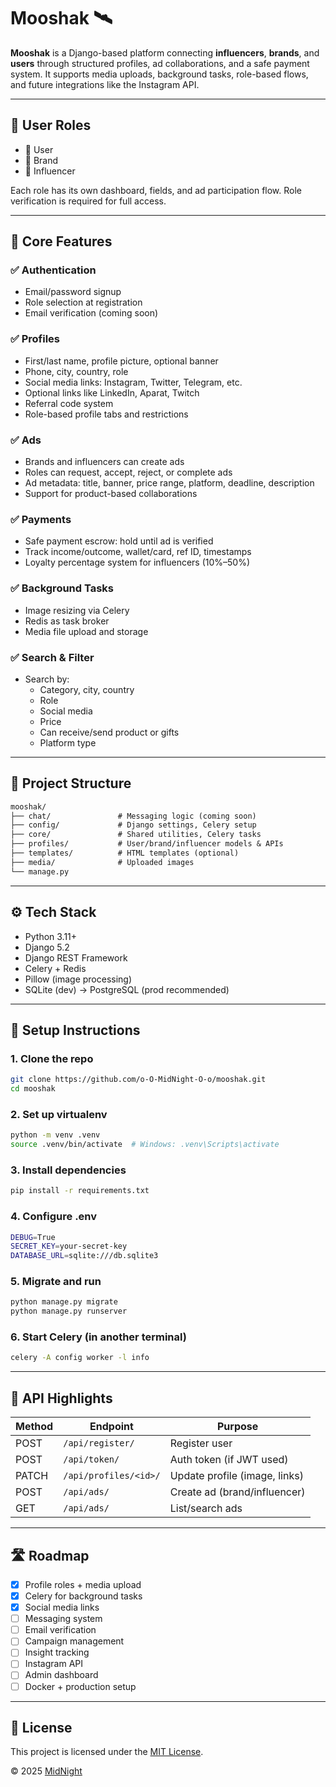 # Mooshak 🛰️

**Mooshak** is a Django-based platform connecting **influencers**, **brands**, and **users** through structured profiles, ad collaborations, and a safe payment system. It supports media uploads, background tasks, role-based flows, and future integrations like the Instagram API.

---

## 🔑 User Roles

- 👤 User  
- 🏢 Brand  
- 🎥 Influencer  

Each role has its own dashboard, fields, and ad participation flow. Role verification is required for full access.

---

## 🚀 Core Features

### ✅ Authentication
- Email/password signup
- Role selection at registration
- Email verification (coming soon)

### ✅ Profiles
- First/last name, profile picture, optional banner
- Phone, city, country, role
- Social media links: Instagram, Twitter, Telegram, etc.
- Optional links like LinkedIn, Aparat, Twitch
- Referral code system
- Role-based profile tabs and restrictions

### ✅ Ads
- Brands and influencers can create ads
- Roles can request, accept, reject, or complete ads
- Ad metadata: title, banner, price range, platform, deadline, description
- Support for product-based collaborations

### ✅ Payments
- Safe payment escrow: hold until ad is verified
- Track income/outcome, wallet/card, ref ID, timestamps
- Loyalty percentage system for influencers (10%–50%)

### ✅ Background Tasks
- Image resizing via Celery
- Redis as task broker
- Media file upload and storage

### ✅ Search & Filter
- Search by:
  - Category, city, country
  - Role
  - Social media
  - Price
  - Can receive/send product or gifts
  - Platform type

---

## 📁 Project Structure

```txt
mooshak/
├── chat/               # Messaging logic (coming soon)
├── config/             # Django settings, Celery setup
├── core/               # Shared utilities, Celery tasks
├── profiles/           # User/brand/influencer models & APIs
├── templates/          # HTML templates (optional)
├── media/              # Uploaded images
└── manage.py
```
---

## ⚙️ Tech Stack

- Python 3.11+
- Django 5.2
- Django REST Framework
- Celery + Redis
- Pillow (image processing)
- SQLite (dev) → PostgreSQL (prod recommended)

---

## 🔧 Setup Instructions

### 1. Clone the repo

```bash
git clone https://github.com/o-O-MidNight-O-o/mooshak.git
cd mooshak
```
### 2. Set up virtualenv
```bash
python -m venv .venv
source .venv/bin/activate  # Windows: .venv\Scripts\activate
```
### 3. Install dependencies
```bash
pip install -r requirements.txt
```
### 4. Configure .env
```bash
DEBUG=True
SECRET_KEY=your-secret-key
DATABASE_URL=sqlite:///db.sqlite3
```
### 5. Migrate and run
```bash
python manage.py migrate
python manage.py runserver
```
### 6. Start Celery (in another terminal)
```bash
celery -A config worker -l info
```
---

## 📡 API Highlights

| Method | Endpoint              | Purpose                       |
|--------|-----------------------|-------------------------------|
| POST   | `/api/register/`      | Register user                 |
| POST   | `/api/token/`         | Auth token (if JWT used)      |
| PATCH  | `/api/profiles/<id>/` | Update profile (image, links) |
| POST   | `/api/ads/`           | Create ad (brand/influencer)  |
| GET    | `/api/ads/`           | List/search ads               |


---

## 🛣️ Roadmap

- [x] Profile roles + media upload
- [x] Celery for background tasks
- [x] Social media links
- [ ] Messaging system
- [ ] Email verification
- [ ] Campaign management
- [ ] Insight tracking
- [ ] Instagram API
- [ ] Admin dashboard
- [ ] Docker + production setup

---

## 📄 License

This project is licensed under the [MIT License](LICENSE).

© 2025 [MidNight](https://github.com/o-O-MidNight-O-o)
